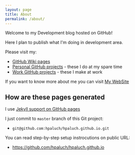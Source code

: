 ```yaml
---
layout: page
title: About
permalink: /about/
---
```


Welcome to my Development blog hosted on GitHub!

Here I plan to publish what I'm doing in development area.

Please visit my:

* [GitHub Wiki pages](https://github.com/hpaluch/hpaluch.github.io/wiki)
* [Personal GitHub projects](https://github.com/hpaluch/hpaluch) - these I do
  at my spare time
* [Work GitHub projects](https://github.com/hpaluch/hpaluch) - these I make
  at work

If you want to know more about me you can
visit [My WebSite](https://www.henryx.info)

## How are these pages generated

I use [Jekyll support on GitHub pages](https://docs.github.com/en/free-pro-team@latest/github/working-with-github-pages/setting-up-a-github-pages-site-with-jekyll)

I just commit to `master` branch of this Git project:

* `git@github.com:hpaluch/hpaluch.github.io.git`

You can read step-by-step setup instrocutions on public URL:

* <https://github.com/hpaluch/hpaluch.github.io>

